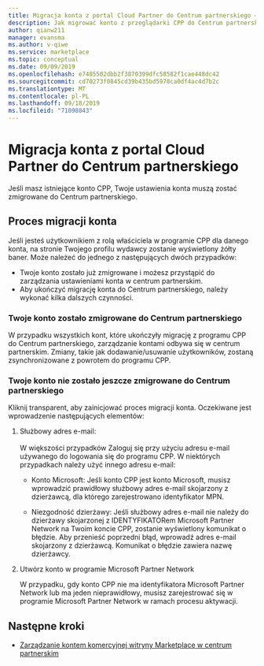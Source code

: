 ```yaml
---
title: Migracja konta z portal Cloud Partner do Centrum partnerskiego — komercyjna witryna Marketplace na platformie Azure
description: Jak migrować konto z przeglądarki CPP do Centrum partnerskiego. — Komercyjne witryny Marketplace na platformie Azure
author: qianw211
manager: evansma
ms.author: v-qiwe
ms.service: marketplace
ms.topic: conceptual
ms.date: 09/09/2019
ms.openlocfilehash: e7485502dbb2f3870399dfc58582f1cae448dc42
ms.sourcegitcommit: cd70273f0845cd39b435bd5978ca0df4ac4d7b2c
ms.translationtype: MT
ms.contentlocale: pl-PL
ms.lasthandoff: 09/18/2019
ms.locfileid: "71098843"
---
```

# <a name="account-migration-from-cloud-partner-portal-to-partner-center"></a>Migracja konta z portal Cloud Partner do Centrum partnerskiego

Jeśli masz istniejące konto CPP, Twoje ustawienia konta muszą zostać zmigrowane do Centrum partnerskiego.

## <a name="account-migration-process"></a>Proces migracji konta

Jeśli jesteś użytkownikiem z rolą właściciela w programie CPP dla danego konta, na stronie Twojego profilu wydawcy zostanie wyświetlony żółty baner. Może należeć do jednego z następujących dwóch przypadków:

- Twoje konto zostało już zmigrowane i możesz przystąpić do zarządzania ustawieniami konta w centrum partnerskim.
- Aby ukończyć migrację konta do Centrum partnerskiego, należy wykonać kilka dalszych czynności.

### <a name="your-account-has-been-migrated-to-partner-center"></a>Twoje konto zostało zmigrowane do Centrum partnerskiego

W przypadku wszystkich kont, które ukończyły migrację z programu CPP do Centrum partnerskiego, zarządzanie kontami odbywa się w centrum partnerskim. Zmiany, takie jak dodawanie/usuwanie użytkowników, zostaną zsynchronizowane z powrotem do programu CPP.

### <a name="you-have-not-yet-migrated-your-account-to-partner-center"></a>Twoje konto nie zostało jeszcze zmigrowane do Centrum partnerskiego

Kliknij transparent, aby zainicjować proces migracji konta. Oczekiwane jest wprowadzenie następujących elementów:

1. Służbowy adres e-mail: <br> <br> W większości przypadków Zaloguj się przy użyciu adresu e-mail używanego do logowania się do programu CPP. W niektórych przypadkach należy użyć innego adresu e-mail:

    * Konto Microsoft: Jeśli konto CPP jest konto Microsoft, musisz wprowadzić prawidłowy służbowy adres e-mail skojarzony z dzierżawcą, dla którego zarejestrowano identyfikator MPN.

    * Niezgodność dzierżawy: Jeśli służbowy adres e-mail nie należy do dzierżawy skojarzonej z IDENTYFIKATORem Microsoft Partner Network na Twoim koncie CPP, zostanie wyświetlony komunikat o błędzie. Aby przenieść poprzedni błąd, wprowadź adres e-mail skojarzony z dzierżawcą. Komunikat o błędzie zawiera nazwę dzierżawcy.

2. Utwórz konto w programie Microsoft Partner Network

    W przypadku, gdy konto CPP nie ma identyfikatora Microsoft Partner Network lub ma jeden nieprawidłowy, musisz zarejestrować się w programie Microsoft Partner Network w ramach procesu aktywacji.

## <a name="next-steps"></a>Następne kroki

- [Zarządzanie kontem komercyjnej witryny Marketplace w centrum partnerskim](./manage-account.md) 
